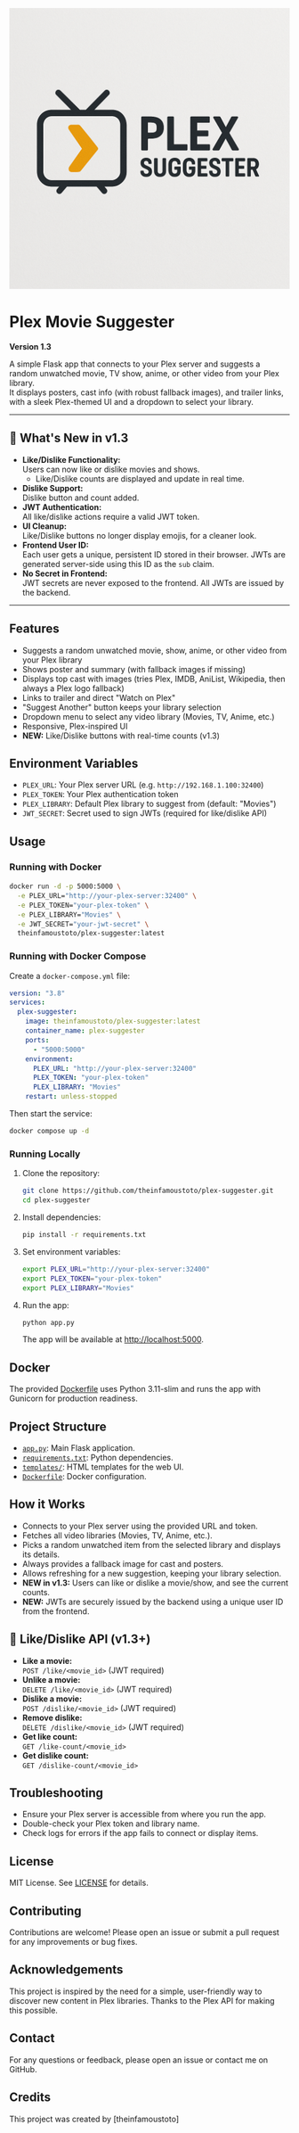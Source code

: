 ![Plex Suggester Logo](assets/logo.png)

# Plex Movie Suggester 

**Version 1.3**

A simple Flask app that connects to your Plex server and suggests a random unwatched movie, TV show, anime, or other video from your Plex library.  
It displays posters, cast info (with robust fallback images), and trailer links, with a sleek Plex-themed UI and a dropdown to select your library.

---

## 🚀 What's New in v1.3

- **Like/Dislike Functionality:**  
  Users can now like or dislike movies and shows.  
  - Like/Dislike counts are displayed and update in real time.
- **Dislike Support:**  
  Dislike button and count added.
- **JWT Authentication:**  
  All like/dislike actions require a valid JWT token.
- **UI Cleanup:**  
  Like/Dislike buttons no longer display emojis, for a cleaner look.
- **Frontend User ID:**  
  Each user gets a unique, persistent ID stored in their browser. JWTs are generated server-side using this ID as the `sub` claim.
- **No Secret in Frontend:**  
  JWT secrets are never exposed to the frontend. All JWTs are issued by the backend.

---

## Features

- Suggests a random unwatched movie, show, anime, or other video from your Plex library
- Shows poster and summary (with fallback images if missing)
- Displays top cast with images (tries Plex, IMDB, AniList, Wikipedia, then always a Plex logo fallback)
- Links to trailer and direct "Watch on Plex"
- "Suggest Another" button keeps your library selection
- Dropdown menu to select any video library (Movies, TV, Anime, etc.)
- Responsive, Plex-inspired UI
- **NEW:** Like/Dislike buttons with real-time counts (v1.3)

## Environment Variables

- `PLEX_URL`: Your Plex server URL (e.g. `http://192.168.1.100:32400`)
- `PLEX_TOKEN`: Your Plex authentication token
- `PLEX_LIBRARY`: Default Plex library to suggest from (default: "Movies")
- `JWT_SECRET`: Secret used to sign JWTs (required for like/dislike API)

## Usage

### Running with Docker

```bash
docker run -d -p 5000:5000 \
  -e PLEX_URL="http://your-plex-server:32400" \
  -e PLEX_TOKEN="your-plex-token" \
  -e PLEX_LIBRARY="Movies" \
  -e JWT_SECRET="your-jwt-secret" \
  theinfamoustoto/plex-suggester:latest
```

### Running with Docker Compose

Create a `docker-compose.yml` file:

```yaml
version: "3.8"
services:
  plex-suggester:
    image: theinfamoustoto/plex-suggester:latest
    container_name: plex-suggester
    ports:
      - "5000:5000"
    environment:
      PLEX_URL: "http://your-plex-server:32400"
      PLEX_TOKEN: "your-plex-token"
      PLEX_LIBRARY: "Movies"
    restart: unless-stopped
```

Then start the service:

```bash
docker compose up -d
```

### Running Locally

1. Clone the repository:
    ```bash
    git clone https://github.com/theinfamoustoto/plex-suggester.git
    cd plex-suggester
    ```

2. Install dependencies:
    ```bash
    pip install -r requirements.txt
    ```

3. Set environment variables:
    ```bash
    export PLEX_URL="http://your-plex-server:32400"
    export PLEX_TOKEN="your-plex-token"
    export PLEX_LIBRARY="Movies"
    ```

4. Run the app:
    ```bash
    python app.py
    ```
    The app will be available at [http://localhost:5000](http://localhost:5000).

## Docker

The provided [Dockerfile](Dockerfile) uses Python 3.11-slim and runs the app with Gunicorn for production readiness.

## Project Structure

- [`app.py`](app.py): Main Flask application.
- [`requirements.txt`](requirements.txt): Python dependencies.
- [`templates/`](templates/): HTML templates for the web UI.
- [`Dockerfile`](Dockerfile): Docker configuration.

## How it Works

- Connects to your Plex server using the provided URL and token.
- Fetches all video libraries (Movies, TV, Anime, etc.).
- Picks a random unwatched item from the selected library and displays its details.
- Always provides a fallback image for cast and posters.
- Allows refreshing for a new suggestion, keeping your library selection.
- **NEW in v1.3:** Users can like or dislike a movie/show, and see the current counts.
- **NEW:** JWTs are securely issued by the backend using a unique user ID from the frontend.

## 🔑 Like/Dislike API (v1.3+)

- **Like a movie:**  
  `POST /like/<movie_id>` (JWT required)
- **Unlike a movie:**  
  `DELETE /like/<movie_id>` (JWT required)
- **Dislike a movie:**  
  `POST /dislike/<movie_id>` (JWT required)
- **Remove dislike:**  
  `DELETE /dislike/<movie_id>` (JWT required)
- **Get like count:**  
  `GET /like-count/<movie_id>`
- **Get dislike count:**  
  `GET /dislike-count/<movie_id>`

## Troubleshooting

- Ensure your Plex server is accessible from where you run the app.
- Double-check your Plex token and library name.
- Check logs for errors if the app fails to connect or display items.

## License

MIT License. See [LICENSE](LICENSE) for details.

## Contributing

Contributions are welcome! Please open an issue or submit a pull request for any improvements or bug fixes.

## Acknowledgements

This project is inspired by the need for a simple, user-friendly way to discover new content in Plex libraries. Thanks to the Plex API for making this possible.

## Contact

For any questions or feedback, please open an issue or contact me on GitHub.

## Credits

This project was created by [theinfamoustoto]
